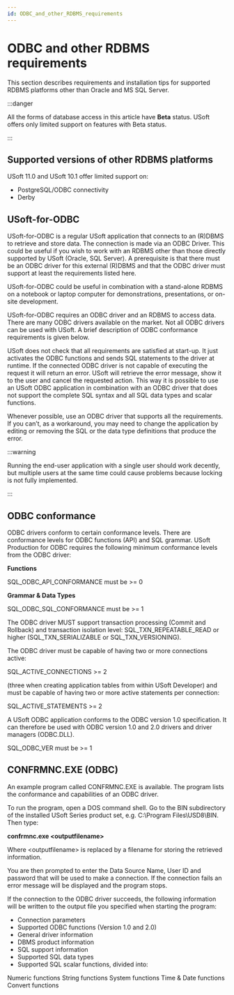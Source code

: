 ```yaml
---
id: ODBC_and_other_RDBMS_requirements
---
```


# ODBC and other RDBMS requirements

This section describes requirements and installation tips for supported RDBMS platforms other than Oracle and MS SQL Server.


:::danger

All the forms of database access in this article have **Beta** status. USoft offers only limited support on features with Beta status.

:::

## Supported versions of other RDBMS platforms

USoft 11.0 and USoft 10.1 offer limited support on:

- PostgreSQL/ODBC connectivity
- Derby

## USoft-for-ODBC

USoft-for-ODBC is a regular USoft application that connects to an (R)DBMS to retrieve and store data. The connection is made via an ODBC Driver. This could be useful if you wish to work with an RDBMS other than those directly supported by USoft (Oracle, SQL Server). A prerequisite is that there must be an ODBC driver for this external (R)DBMS and that the ODBC driver must support at least the requirements listed here.

USoft-for-ODBC could be useful in combination with a stand-alone RDBMS on a notebook or laptop computer for demonstrations, presentations, or on-site development.

USoft-for-ODBC requires an ODBC driver and an RDBMS to access data. There are many ODBC drivers available on the market. Not all ODBC drivers can be used with USoft. A brief description of ODBC conformance requirements is given below.

USoft does not check that all requirements are satisfied at start-up. It just activates the ODBC functions and sends SQL statements to the driver at runtime. If the connected ODBC driver is not capable of executing the request it will return an error. USoft will retrieve the error message, show it to the user and cancel the requested action. This way it is possible to use an USoft ODBC application in combination with an ODBC driver that does not support the complete SQL syntax and all SQL data types and scalar functions.

Whenever possible, use an ODBC driver that supports all the requirements. If you can’t, as a workaround, you may need to change the application by editing or removing the SQL or the data type definitions that produce the error.


:::warning

Running the end-user application with a single user should work decently, but multiple users at the same time could cause problems because locking is not fully implemented.

:::

## ODBC conformance

ODBC drivers conform to certain conformance levels. There are conformance levels for ODBC functions (API) and SQL grammar. USoft Production for ODBC requires the following minimum conformance levels from the ODBC driver:

**Functions**

SQL_ODBC_API_CONFORMANCE must be >= 0

**Grammar & Data Types**

SQL_ODBC_SQL_CONFORMANCE must be >= 1

The ODBC driver MUST support transaction processing (Commit and Rollback) and transaction isolation level: SQL_TXN_REPEATABLE_READ or higher (SQL_TXN_SERIALIZABLE or SQL_TXN_VERSIONING).

The ODBC driver must be capable of having two or more connections active:

SQL_ACTIVE_CONNECTIONS >= 2

(three when creating application tables from within USoft Developer) and must be capable of having two or more active statements per connection:

SQL_ACTIVE_STATEMENTS >= 2

A USoft ODBC application conforms to the ODBC version 1.0 specification. It can therefore be used with ODBC version 1.0 and 2.0 drivers and driver managers (ODBC.DLL).

SQL_ODBC_VER must be >= 1

## CONFRMNC.EXE (ODBC)

An example program called CONFRMNC.EXE is available. The program lists the conformance and capabilities of an ODBC driver.

To run the program, open a DOS command shell. Go to the BIN subdirectory of the installed USoft Series product set, e.g. C:\\Program Files\\USD8\\BIN. Then type:

**confrmnc.exe \<outputfilename>**

Where \<outputfilename> is replaced by a filename for storing the retrieved information.

You are then prompted to enter the Data Source Name, User ID and password that will be used to make a connection. If the connection fails an error message will be displayed and the program stops.

If the connection to the ODBC driver succeeds, the following information will be written to the output file you specified when starting the program:

- Connection parameters
- Supported ODBC functions (Version 1.0 and 2.0)
- General driver information
- DBMS product information
- SQL support information
- Supported SQL data types
- Supported SQL scalar functions, divided into:

Numeric functions
String functions
System functions
Time & Date functions
Convert functions

 